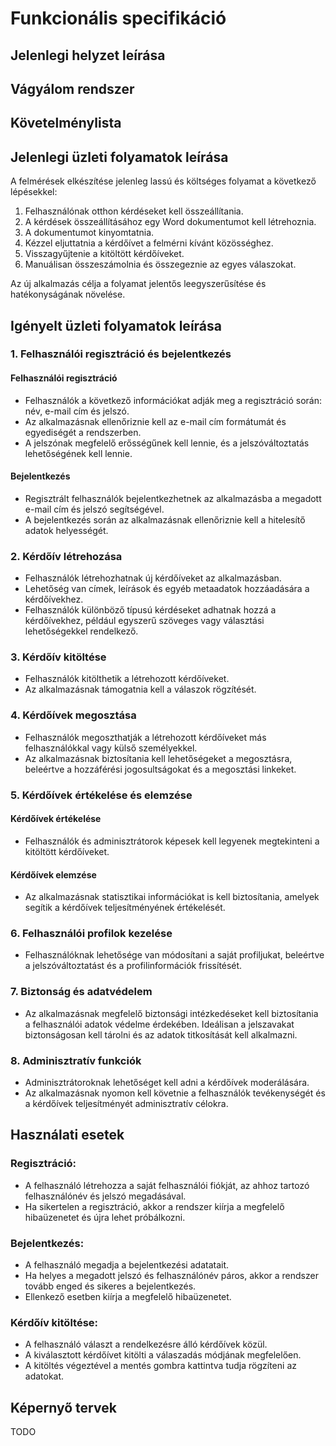 # Funkcionális specifikáció

## Jelenlegi helyzet leírása

## Vágyálom rendszer

## Követelménylista

## Jelenlegi üzleti folyamatok leírása

A felmérések elkészítése jelenleg lassú és költséges folyamat a következő lépésekkel:

1. Felhasználónak otthon kérdéseket kell összeállítania.
2. A kérdések összeállításához egy Word dokumentumot kell létrehoznia.
3. A dokumentumot kinyomtatnia.
4. Kézzel eljuttatnia a kérdőívet a felmérni kívánt közösséghez.
5. Visszagyűjtenie a kitöltött kérdőíveket.
6. Manuálisan összeszámolnia és összegeznie az egyes válaszokat.

Az új alkalmazás célja a folyamat jelentős leegyszerűsítése és hatékonyságának növelése.

## Igényelt üzleti folyamatok leírása

### 1. Felhasználói regisztráció és bejelentkezés

#### Felhasználói regisztráció

- Felhasználók a következő információkat adják meg a regisztráció során: név, e-mail cím és jelszó.
- Az alkalmazásnak ellenőriznie kell az e-mail cím formátumát és egyediségét a rendszerben.
- A jelszónak megfelelő erősségűnek kell lennie, és a jelszóváltoztatás lehetőségének kell lennie.

#### Bejelentkezés

- Regisztrált felhasználók bejelentkezhetnek az alkalmazásba a megadott e-mail cím és jelszó segítségével.
- A bejelentkezés során az alkalmazásnak ellenőriznie kell a hitelesítő adatok helyességét.

### 2. Kérdőív létrehozása

- Felhasználók létrehozhatnak új kérdőíveket az alkalmazásban.
- Lehetőség van címek, leírások és egyéb metaadatok hozzáadására a kérdőívekhez.
- Felhasználók különböző típusú kérdéseket adhatnak hozzá a kérdőívekhez, például egyszerű szöveges vagy választási lehetőségekkel rendelkező.

### 3. Kérdőív kitöltése

- Felhasználók kitölthetik a létrehozott kérdőíveket.
- Az alkalmazásnak támogatnia kell a válaszok rögzítését.

### 4. Kérdőívek megosztása

- Felhasználók megoszthatják a létrehozott kérdőíveket más felhasználókkal vagy külső személyekkel.
- Az alkalmazásnak biztosítania kell lehetőségeket a megosztásra, beleértve a hozzáférési jogosultságokat és a megosztási linkeket.

### 5. Kérdőívek értékelése és elemzése

#### Kérdőívek értékelése

- Felhasználók és adminisztrátorok képesek kell legyenek megtekinteni a kitöltött kérdőíveket.

#### Kérdőívek elemzése

- Az alkalmazásnak statisztikai információkat is kell biztosítania, amelyek segítik a kérdőívek teljesítményének értékelését.

### 6. Felhasználói profilok kezelése

- Felhasználóknak lehetősége van módosítani a saját profiljukat, beleértve a jelszóváltoztatást és a profilinformációk frissítését.

### 7. Biztonság és adatvédelem

- Az alkalmazásnak megfelelő biztonsági intézkedéseket kell biztosítania a felhasználói adatok védelme érdekében. Ideálisan a jelszavakat biztonságosan kell tárolni és az adatok titkosítását kell alkalmazni.

### 8. Adminisztratív funkciók

- Adminisztrátoroknak lehetőséget kell adni a kérdőívek moderálására.
- Az alkalmazásnak nyomon kell követnie a felhasználók tevékenységét és a kérdőívek teljesítményét adminisztratív célokra.

## Használati esetek
### Regisztráció:
- A felhasználó létrehozza a saját felhasználói fiókját, az ahhoz tartozó felhasználónév és jelszó megadásával.
- Ha sikertelen a regisztráció, akkor a rendszer kiírja a megfelelő hibaüzenetet és újra lehet próbálkozni. 
### Bejelentkezés:
- A felhasználó megadja a bejelentkezési adatatait.
- Ha helyes a megadott jelszó és felhasználónév páros, akkor a rendszer tovább enged és sikeres a bejelentkezés.
- Ellenkező esetben kiírja a megfelelő hibaüzenetet.
### Kérdőív kitöltése:
- A felhasználó választ a rendelkezésre álló kérdőívek közül.
- A kiválasztott kérdőívet kitölti a válaszadás módjának megfelelően.
- A kitöltés végeztével a mentés gombra kattintva tudja rögzíteni az adatokat.

## Képernyő tervek
TODO
